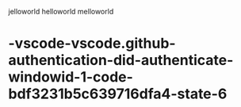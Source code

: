 jelloworld
helloworld
melloworld
# -vscode-vscode.github-authentication-did-authenticate-windowid-1-code-bdf3231b5c639716dfa4-state-6
